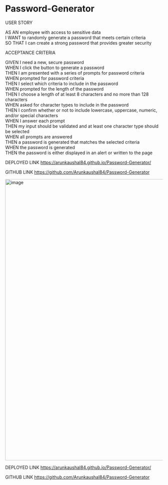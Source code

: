 # Password-Generator

USER STORY

AS AN employee with access to sensitive data  
I WANT to randomly generate a password that meets certain criteria  
SO THAT I can create a strong password that provides greater security  

ACCEPTANCE CRITERIA

GIVEN I need a new, secure password  
WHEN I click the button to generate a password  
THEN I am presented with a series of prompts for password criteria  
WHEN prompted for password criteria  
THEN I select which criteria to include in the password  
WHEN prompted for the length of the password  
THEN I choose a length of at least 8 characters and no more than 128 characters  
WHEN asked for character types to include in the password  
THEN I confirm whether or not to include lowercase, uppercase, numeric, and/or special characters  
WHEN I answer each prompt  
THEN my input should be validated and at least one character type should be selected  
WHEN all prompts are answered  
THEN a password is generated that matches the selected criteria  
WHEN the password is generated  
THEN the password is either displayed in an alert or written to the page  







DEPLOYED LINK
https://arunkaushal84.github.io/Password-Generator/

GITHUB LINK
https://github.com/Arunkaushal84/Password-Generator











<img width="899" alt="image" src="https://user-images.githubusercontent.com/122054710/227266486-fa237f83-cc0b-4e09-b437-5b9ae06072af.png">




DEPLOYED LINK
https://arunkaushal84.github.io/Password-Generator/

GITHUB LINK
https://github.com/Arunkaushal84/Password-Generator    

